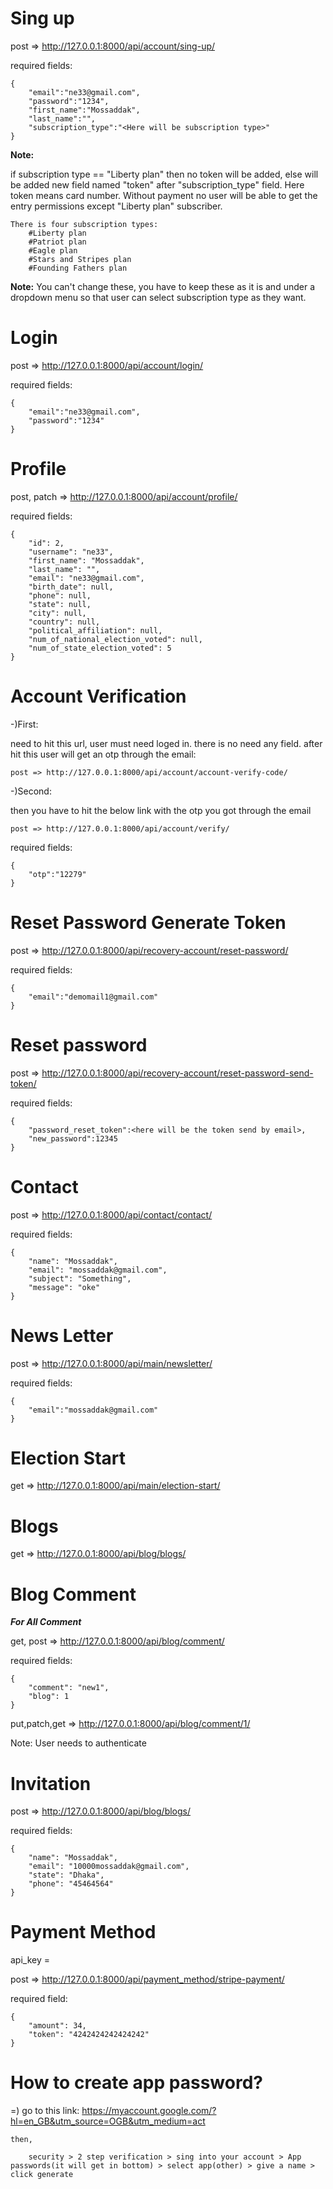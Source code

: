 # Sing up
post => http://127.0.0.1:8000/api/account/sing-up/

required fields: 

    {
        "email":"ne33@gmail.com",
        "password":"1234",
        "first_name":"Mossaddak",
        "last_name":"",
        "subscription_type":"<Here will be subscription type>"
    }

<b>Note:</b> 
<p>
    if subscription type == "Liberty plan" then no token will be added,
    else will be added new field named "token" after "subscription_type" field. Here token means card number. Without payment no user will be able to get the entry permissions except "Liberty plan" subscriber.
</p>

    There is four subscription types:
        #Liberty plan
        #Patriot plan
        #Eagle plan
        #Stars and Stripes plan
        #Founding Fathers plan
    
<b>Note:</b> You can't change these, you have to keep these as it is and under a dropdown menu so that user can select subscription type as they want.


# Login
post => http://127.0.0.1:8000/api/account/login/

required fields:

    {
        "email":"ne33@gmail.com",
        "password":"1234"
    }


# Profile 
post, patch => http://127.0.0.1:8000/api/account/profile/

required fields:

    {
        "id": 2,
        "username": "ne33",
        "first_name": "Mossaddak",
        "last_name": "",
        "email": "ne33@gmail.com",
        "birth_date": null,
        "phone": null,
        "state": null,
        "city": null,
        "country": null,
        "political_affiliation": null,
        "num_of_national_election_voted": null,
        "num_of_state_election_voted": 5
    }


# Account Verification
-)First:

need to hit this url, user must need loged in. there is no need any field. after hit this user will get an otp through the email:

    post => http://127.0.0.1:8000/api/account/account-verify-code/

-)Second:

then you have to hit the below link with the otp you got through the email 

    post => http://127.0.0.1:8000/api/account/verify/

required fields:

    {
        "otp":"12279"
    }


# Reset Password Generate Token
post => http://127.0.0.1:8000/api/recovery-account/reset-password/

required fields:

    {
        "email":"demomail1@gmail.com"
    }


# Reset password
post => http://127.0.0.1:8000/api/recovery-account/reset-password-send-token/

required fields:

    {
        "password_reset_token":<here will be the token send by email>,
        "new_password":12345
    }


# Contact 
post => http://127.0.0.1:8000/api/contact/contact/

required fields:

    {
        "name": "Mossaddak",
        "email": "mossaddak@gmail.com",
        "subject": "Something",
        "message": "oke"
    }


# News Letter 
post => http://127.0.0.1:8000/api/main/newsletter/

required fields:

    {
        "email":"mossaddak@gmail.com"
    }


# Election Start
get => http://127.0.0.1:8000/api/main/election-start/


# Blogs
get => http://127.0.0.1:8000/api/blog/blogs/


# Blog Comment

<b><i>For All Comment</i></b>

get, post => http://127.0.0.1:8000/api/blog/comment/

required fields:

    {
        "comment": "new1",
        "blog": 1
    }

put,patch,get => http://127.0.0.1:8000/api/blog/comment/1/

Note: User needs to authenticate



# Invitation
post => http://127.0.0.1:8000/api/blog/blogs/

required fields:

    {
        "name": "Mossaddak",
        "email": "10000mossaddak@gmail.com",
        "state": "Dhaka",
        "phone": "45464564"
    }


# Payment Method
api_key = 

post => http://127.0.0.1:8000/api/payment_method/stripe-payment/

required field:

    {
        "amount": 34,
        "token": "4242424242424242"
    }


# How to create app password?
=)
    go to this link: https://myaccount.google.com/?hl=en_GB&utm_source=OGB&utm_medium=act

    then,

        security > 2 step verification > sing into your account > App passwords(it will get in bottom) > select app(other) > give a name > click generate

